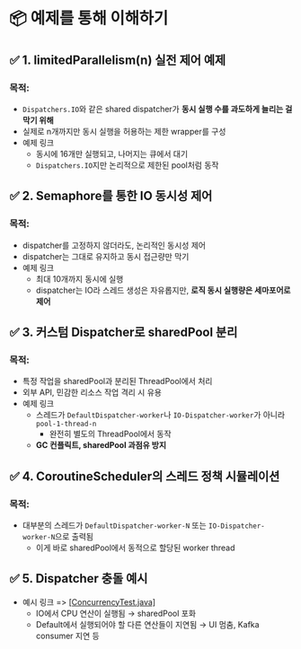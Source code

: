 # 📦 예제를 통해 이해하기

## ✅ 1. limitedParallelism(n) 실전 제어 예제

### 목적:
- `Dispatchers.IO`와 같은 shared dispatcher가 <b>동시 실행 수를 과도하게 늘리는 걸 막기 위해</b>
- 실제로 n개까지만 동시 실행을 허용하는 제한 wrapper를 구성
- 예제 링크
  - 동시에 16개만 실행되고, 나머지는 큐에서 대기
  - `Dispatchers.IO`지만 논리적으로 제한된 pool처럼 동작

## ✅ 2. Semaphore를 통한 IO 동시성 제어

### 목적:
- dispatcher를 고정하지 않더라도, 논리적인 동시성 제어
- dispatcher는 그대로 유지하고 동시 접근량만 막기
- 예제 링크
  - 최대 10개까지 동시에 실행
  - dispatcher는 IO라 스레드 생성은 자유롭지만, <b>로직 동시 실행량은 세마포어로 제어</b>

## ✅ 3. 커스텀 Dispatcher로 sharedPool 분리

### 목적:
- 특정 작업을 sharedPool과 분리된 ThreadPool에서 처리
- 외부 API, 민감한 리소스 작업 격리 시 유용
- 예제 링크
  - 스레드가 `DefaultDispatcher-worker`나 `IO-Dispatcher-worker`가 아니라 `pool-1-thread-n`
    - 완전히 별도의 ThreadPool에서 동작
  - <b>GC 컨플릭트, sharedPool 과점유 방지</b>

## ✅ 4. CoroutineScheduler의 스레드 정책 시뮬레이션

### 목적:
- 대부분의 스레드가 `DefaultDispatcher-worker-N` 또는 `IO-Dispatcher-worker-N`으로 출력됨
  - 이게 바로 sharedPool에서 동적으로 할당된 worker thread



## ✅ 5. Dispatcher 충돌 예시

- 예시 링크 => [[ConcurrencyTest.java]](https://github.com/jaydenchuljinlee/corutine/main/src/test/kotlin/com/example/corutine/enhancement/SharedPoolDispatcherSaturationTest.kt)
  - IO에서 CPU 연산이 실행됨 → sharedPool 포화
  - Default에서 실행되어야 할 다른 연산들이 지연됨 → UI 멈춤, Kafka consumer 지연 등

